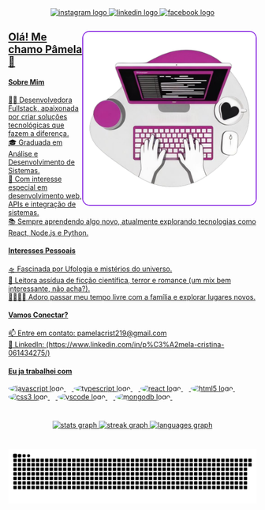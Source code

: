 <div align="center">
 <a href="https://www.instagram.com/pamela_rodriigues18?igsh=eWFnY3dieXpqeTd1" target="_blank">
    <img src="https://img.shields.io/static/v1?message=Instagram&logo=instagram&label=&color=ff00ff&logoColor=white&labelColor=&style=for-the-badgeColor=FF00F6&color:FFF" height="35" alt="instagram logo" />
</a>
  <a href="https://www.linkedin.com/in/p%C3%A2mela-cristina-061434275?utm_source=share&utm_campaign=share_via&utm_content=profile&utm_medium=android_app">
  <img src="https://img.shields.io/static/v1?message=LinkedIn&logo=linkedin&label=&color=ff00ff&logoColor=white&labelColor=&style=for-the-badge" height="35" alt="linkedin logo"  />
  </a>
  <a href="https://www.facebook.com/profile.php?id=100012302259932&mibextid=ZbWKwL" >
  <img src="https://img.shields.io/static/v1?message=Facebook&logo=facebook&label=&color=ff00ff&logoColor=white&labelColor=&style=for-the-badge" height="35" alt="facebook logo"  />
</div>

###

<img align="right" height="150" src="/getimg_ai-2024-09-20T04_18_24.368Z.png" style="border-radius: 15px; border: 2px solid #8A2BE2; object-fit: cover; width: 350px; height: 350px;" />


###

<h2 align="left">Olá! Me chamo Pâmela 👋</h2>

<h4>Sobre Mim</h4>
<p>
👩‍💻 Desenvolvedora Fullstack, apaixonada por criar soluções tecnológicas que fazem a diferença.</br>
🎓 Graduada em Análise e Desenvolvimento de Sistemas.</br>
🚀 Com interesse especial em desenvolvimento web, APIs e integração de sistemas.</br>
📚 Sempre aprendendo algo novo, atualmente explorando tecnologias como React, Node.js e Python.</br>
</p>

<h4>Interesses Pessoais</h4>
<p>
🛸 Fascinada por Ufologia e mistérios do universo.</br>
📖 Leitora assídua de ficção científica, terror e romance (um mix bem interessante, não acha?).</br>
👨‍👩‍👧‍👦 Adoro passar meu tempo livre com a família e explorar lugares novos.</br>
</p>

<h4>Vamos Conectar?</h4>
<p>
📫 Entre em contato: pamelacrist219@gmail.com</br>
💼 LinkedIn: (https://www.linkedin.com/in/p%C3%A2mela-cristina-061434275/)</br>
</p>
<h4> Eu ja trabalhei com</h4>
<div>
 <img src="https://cdn.jsdelivr.net/gh/devicons/devicon/icons/javascript/javascript-original.svg" height="30" alt="javascript logo" style="border-radius: 50%;" />
  <img width="12" />
  <img src="https://cdn.jsdelivr.net/gh/devicons/devicon/icons/typescript/typescript-original.svg" height="30" alt="typescript logo" style="border-radius: 50%;" />
  <img width="12" />
  <img src="https://cdn.jsdelivr.net/gh/devicons/devicon/icons/react/react-original.svg" height="30" alt="react logo" style="border-radius: 50%;" />
  <img width="12" />
  <img src="https://cdn.jsdelivr.net/gh/devicons/devicon/icons/html5/html5-original.svg" height="30" alt="html5 logo" style="border-radius: 50%;" />
  <img width="12" />
  <img src="https://cdn.jsdelivr.net/gh/devicons/devicon/icons/css3/css3-original.svg" height="30" alt="css3 logo" style="border-radius: 50%;" />
  <img width="12" />
  <img src="https://cdn.jsdelivr.net/gh/devicons/devicon/icons/vscode/vscode-original.svg" height="30" alt="vscode logo" style="border-radius: 50%;" />
  <img width="12" />
  <img src="https://cdn.jsdelivr.net/gh/devicons/devicon/icons/mongodb/mongodb-original.svg" height="30" alt="mongodb logo" style="border-radius: 50%;" />
  <img width="12" />
</div>
 


###

<br clear="both">

<div align="center">
  <img src="https://github-readme-stats.vercel.app/api?username=pamelacrist&hide_title=false&hide_rank=false&show_icons=true&include_all_commits=true&count_private=true&disable_animations=false&theme=dracula&locale=en&hide_border=false&order=1" height="150" alt="stats graph"  />
  <img src="https://streak-stats.demolab.com?user=pamelacrist&locale=en&mode=daily&theme=dracula&hide_border=false&border_radius=5&order=3" height="150" alt="streak graph"  />
  <img src="https://github-readme-stats.vercel.app/api/top-langs?username=pamelacrist&locale=en&hide_title=false&layout=compact&card_width=320&langs_count=5&theme=dracula&hide_border=false&order=2" height="150" alt="languages graph"  />
</div>

###

<br clear="both">

<img src="https://raw.githubusercontent.com/pamelacrist/pamelacrist/output/snake.svg" alt="Snake animation" />

###
